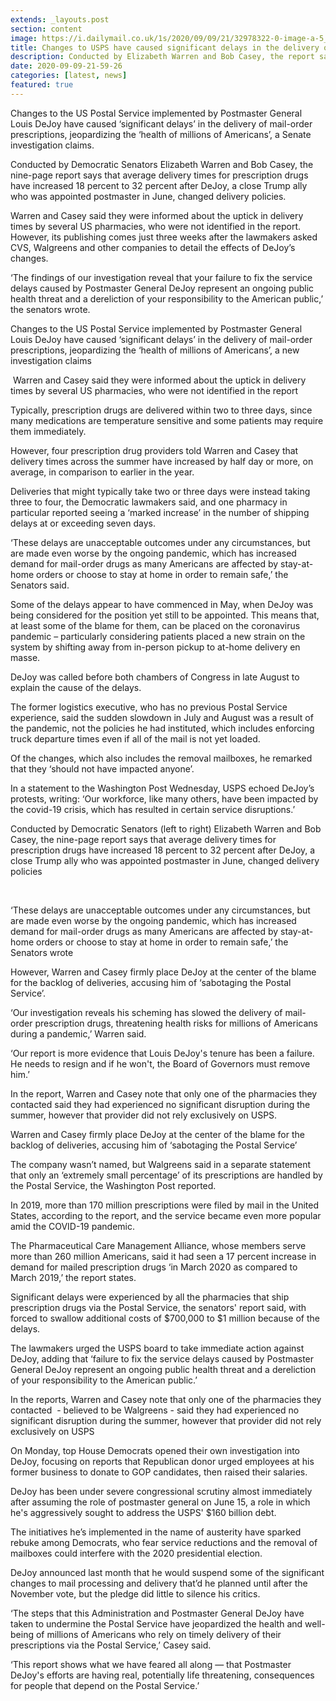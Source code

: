 ```yaml
---
extends: _layouts.post
section: content
image: https://i.dailymail.co.uk/1s/2020/09/09/21/32978322-0-image-a-5_1599682611129.jpg 
title: Changes to USPS have caused significant delays in the delivery of mail-order prescriptions 
description: Conducted by Elizabeth Warren and Bob Casey, the report says average delivery times for prescription drugs has increased 18% to 32% after Postmaster General Louis DeJoy took over. 
date: 2020-09-09-21-59-26 
categories: [latest, news] 
featured: true 
--- 
```

Changes to the US Postal Service implemented by Postmaster General Louis DeJoy have caused ‘significant delays’ in the delivery of mail-order prescriptions, jeopardizing the ‘health of millions of Americans’, a Senate investigation claims.

Conducted by Democratic Senators Elizabeth Warren and Bob Casey, the nine-page report says that average delivery times for prescription drugs have increased 18 percent to 32 percent after DeJoy, a close Trump ally who was appointed postmaster in June, changed delivery policies.

Warren and Casey said they were informed about the uptick in delivery times by several US pharmacies, who were not identified in the report. However, its publishing comes just three weeks after the lawmakers asked CVS, Walgreens and other companies to detail the effects of DeJoy’s changes.

‘The findings of our investigation reveal that your failure to fix the service delays caused by Postmaster General DeJoy represent an ongoing public health threat and a dereliction of your responsibility to the American public,’ the senators wrote.

Changes to the US Postal Service implemented by Postmaster General Louis DeJoy have caused ‘significant delays’ in the delivery of mail-order prescriptions, jeopardizing the ‘health of millions of Americans’, a new investigation claims

 Warren and Casey said they were informed about the uptick in delivery times by several US pharmacies, who were not identified in the report

Typically, prescription drugs are delivered within two to three days, since many medications are temperature sensitive and some patients may require them immediately.

However, four prescription drug providers told Warren and Casey that delivery times across the summer have increased by half day or more, on average, in comparison to earlier in the year.

Deliveries that might typically take two or three days were instead taking three to four, the Democratic lawmakers said, and one pharmacy in particular reported seeing a ‘marked increase’ in the number of shipping delays at or exceeding seven days.

‘These delays are unacceptable outcomes under any circumstances, but are made even worse by the ongoing pandemic, which has increased demand for mail-order drugs as many Americans are affected by stay-at-home orders or choose to stay at home in order to remain safe,’ the Senators said.

Some of the delays appear to have commenced in May, when DeJoy was being considered for the position yet still to be appointed. This means that, at least some of the blame for them, can be placed on the coronavirus pandemic – particularly considering patients placed a new strain on the system by shifting away from in-person pickup to at-home delivery en masse.

DeJoy was called before both chambers of Congress in late August to explain the cause of the delays.

The former logistics executive, who has no previous Postal Service experience, said the sudden slowdown in July and August was a result of the pandemic, not the policies he had instituted, which includes enforcing truck departure times even if all of the mail is not yet loaded.

Of the changes, which also includes the removal mailboxes, he remarked that they ‘should not have impacted anyone’.

In a statement to the Washington Post Wednesday, USPS echoed DeJoy’s protests, writing: ‘Our workforce, like many others, have been impacted by the covid-19 crisis, which has resulted in certain service disruptions.’ 

Conducted by Democratic Senators (left to right) Elizabeth Warren and Bob Casey, the nine-page report says that average delivery times for prescription drugs have increased 18 percent to 32 percent after DeJoy, a close Trump ally who was appointed postmaster in June, changed delivery policies

 

‘These delays are unacceptable outcomes under any circumstances, but are made even worse by the ongoing pandemic, which has increased demand for mail-order drugs as many Americans are affected by stay-at-home orders or choose to stay at home in order to remain safe,’ the Senators wrote

However, Warren and Casey firmly place DeJoy at the center of the blame for the backlog of deliveries, accusing him of ‘sabotaging the Postal Service’.

‘Our investigation reveals his scheming has slowed the delivery of mail-order prescription drugs, threatening health risks for millions of Americans during a pandemic,’ Warren said.

‘Our report is more evidence that Louis DeJoy's tenure has been a failure. He needs to resign and if he won't, the Board of Governors must remove him.’

In the report, Warren and Casey note that only one of the pharmacies they contacted said they had experienced no significant disruption during the summer, however that provider did not rely exclusively on USPS.

Warren and Casey firmly place DeJoy at the center of the blame for the backlog of deliveries, accusing him of ‘sabotaging the Postal Service’

The company wasn’t named, but Walgreens said in a separate statement that only an ‘extremely small percentage’ of its prescriptions are handled by the Postal Service, the Washington Post reported.

In 2019, more than 170 million prescriptions were filed by mail in the United States, according to the report, and the service became even more popular amid the COVID-19 pandemic.

The Pharmaceutical Care Management Alliance, whose members serve more than 260 million Americans, said it had seen a 17 percent increase in demand for mailed prescription drugs ‘in March 2020 as compared to March 2019,’ the report states.

Significant delays were experienced by all the pharmacies that ship prescription drugs via the Postal Service, the senators' report said, with forced to swallow additional costs of $700,000 to $1 million because of the delays.

The lawmakers urged the USPS board to take immediate action against DeJoy, adding that ‘failure to fix the service delays caused by Postmaster General DeJoy represent an ongoing public health threat and a dereliction of your responsibility to the American public.’

In the reports, Warren and Casey note that only one of the pharmacies they contacted  - believed to be Walgreens - said they had experienced no significant disruption during the summer, however that provider did not rely exclusively on USPS

On Monday, top House Democrats opened their own investigation into DeJoy, focusing on reports that Republican donor urged employees at his former business to donate to GOP candidates, then raised their salaries.

DeJoy has been under severe congressional scrutiny almost immediately after assuming the role of postmaster general on June 15, a role in which he's aggressively sought to address the USPS' $160 billion debt.

The initiatives he’s implemented in the name of austerity have sparked rebuke among Democrats, who fear service reductions and the removal of mailboxes could interfere with the 2020 presidential election.

DeJoy announced last month that he would suspend some of the significant changes to mail processing and delivery that’d he planned until after the November vote, but the pledge did little to silence his critics.

‘The steps that this Administration and Postmaster General DeJoy have taken to undermine the Postal Service have jeopardized the health and well-being of millions of Americans who rely on timely delivery of their prescriptions via the Postal Service,’ Casey said.

‘This report shows what we have feared all along — that Postmaster DeJoy's efforts are having real, potentially life threatening, consequences for people that depend on the Postal Service.’

